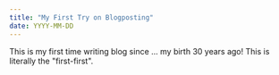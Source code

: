 ```yaml
---
title: "My First Try on Blogposting"
date: YYYY-MM-DD
---
```

This is my first time writing blog since ... my birth 30 years ago! This is literally the "first-first".
